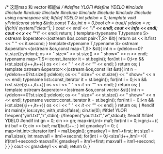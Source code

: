 /*
这题map 和 vector 都能做
*/
#define YLOFI
#define YDELO
#include<iostream>
#include<iomanip>
#include<string>
#include<sstream>
#include<map>
#include<list>
#include<vector>
#include<algorithm>
#include<cmath>
using namespace std;
#ifdef YDELO
int ydelon = 0;
template<typename T>
void yPrint(const string &info,const T &x,int n = 0,bool clr = true){
	ydelon = n;
	if(clr){
		system("clear");
	}
	cout << endl << "\\**********************" << endl;
	cout << info << endl;
	cout << x << "**********************\\" << endl;
	return;
}
template<typename T,typename S>
ostream &operator<<(ostream &os,const pair<T,S> &it){
    return 	os << it.first << " " << it.second;
}
template<typename T,typename S>
ostream &operator<<(ostream &os,const map<T,S> &st){
	int n = (ydelon==0?st.size():ydelon);
	os << " size=" << st.size() << " show=" << n << endl;
	typename map<T,S>::const_iterator it = st.begin();
	for(int i = 0;i<n && i<st.size();i++,it++){
		os << i << " " << *it << "*" << endl;
	}
	return os;
}
template<typename T>
ostream &operator<<(ostream &os,const list<T> &st){
	int n = (ydelon==0?st.size():ydelon);
	os << " size=" << st.size() << " show=" << n << endl;
	typename list<T>::const_iterator it = st.begin();
	for(int i = 0;i<n && i<st.size();i++,it++){
		os << i << " " << *it << "*" << endl;
	}
	return os;
}
template<typename T>
ostream &operator<<(ostream &os,const vector<T> &st){
	int n = (ydelon==0?st.size():ydelon);
	os << " size=" << st.size() << " show=" << n << endl;
	typename vector<T>::const_iterator it = st.begin();
	for(int i = 0;i<n && i<st.size();i++,it++){
		os << i << " " << *it << "*" << endl;
	}
	return os;
}
#endif
int main(){
	ios::sync_with_stdio(false);
	cin.tie(0);
	#ifdef YLOFI
	freopen("yin1.txt","r",stdin);
	//freopen("yout1.txt","w",stdout);
	#endif
	#ifdef YDELO
	#endif
        int gn = 0;
        cin >> gn;
        map<int,int> ma1;
        for(int i = 0;i<gn;i++){
            int buf = 0;
            cin >> buf;
            ma1[buf]++;
        }
        int gmaxkey1 = 0;
        {
            map<int,int>::iterator itm1 = ma1.begin();
            gmaxkey1 = itm1->first;
            int size1 = ma1.size();
            int maxval1 = itm1->second;
            for(int i = 0;i<size1;i++,itm1++){
                if(itm1->second>maxval1){
                    gmaxkey1 = itm1->first;
                    maxval1 = itm1->second;
                }
            }
        }
        cout << gmaxkey1 << endl;
	return 0;
}
